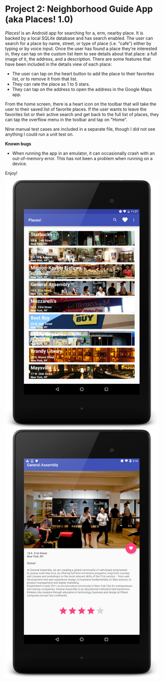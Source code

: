 # Project 2: Neighborhood Guide App (aka Places! 1.0)

_Places!_ is an Android app for searching for a, erm, nearby place. It is backed by a local SQLite database and has search enabled. The user can search for a place by name, street, or type of place (i.e. "cafe") either by typing or by voice input. Once the user has found a place they're interested in, they can tap on the custom list item to see details about that place: a full image of it, the address, and a description. There are some features that have been included in the details view of each place:

 - The user can tap on the heart button to add the place to their favorites list, or to remove it from that list.
 - They can rate the place as 1 to 5 stars.
 - They can tap on the address to open the address in the Google Maps app.

From the home screen, there is a heart icon on the toolbar that will take the user to their saved list of favorite places. If the user wants to leave the favorites list or their active search and get back to the full list of places, they can tap the overflow menu in the toolbar and tap on "Home".

Nine manual test cases are included in a separate file, though I did not see anything I could run a unit test on.

**Known bugs**
 - When running the app in an emulator, it can occasionally crash with an out-of-memory error. This has not been a problem when running on a device.

Enjoy!


![Screenshot1](https://github.com/roberrera/Project-2/blob/master/Screenshots/device-2016-02-11-233728.png)
![Screenshot2](https://github.com/roberrera/Project-2/blob/master/Screenshots/device-2016-02-10-151651.png)
